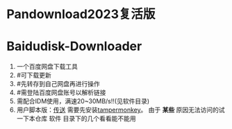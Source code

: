 # Pandownload2023复活版
# Baidudisk-Downloader
1. 一个百度网盘下载工具
2. #可下载更新
3. #先转存到自己网盘再进行操作
4. #需登陆百度网盘账号以解析链接
5. 需配合IDM使用，满速20~30MB/s!!(见软件目录)
6. 用户脚本版：[传送](https://greasyfork.org/scripts/418182-%E7%99%BE%E5%BA%A6%E7%BD%91%E7%9B%98%E7%AE%80%E6%98%93%E4%B8%8B%E8%BD%BD%E5%8A%A9%E6%89%8B-%E7%9B%B4%E9%93%BE%E4%B8%8B%E8%BD%BD%E5%A4%8D%E6%B4%BB%E7%89%88/code/%E7%99%BE%E5%BA%A6%E7%BD%91%E7%9B%98%E7%AE%80%E6%98%93%E4%B8%8B%E8%BD%BD%E5%8A%A9%E6%89%8B%EF%BC%88%E7%9B%B4%E9%93%BE%E4%B8%8B%E8%BD%BD%E5%A4%8D%E6%B4%BB%E7%89%88%EF%BC%89.user.js)
需要先安装[tampermonkey](https://www.tampermonkey.net/)。
由于  **某些** 原因无法访问的试一下本仓库 软件 目录下的几个看看能不能用 